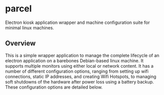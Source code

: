 # parcel
Electron kiosk application wrapper and machine configuration suite for minimal linux machines.


## Overview

This is a simple wrapper application to manage the complete lifecycle of an electron application on a barebones Debian-based linux machine. It supports multiple monitors using either local or network content. It has a number of different configuration options, ranging from setting up wifi connections, static IP addresses, and creating Wifi Hotspots, to managing soft shutdowns of the hardware after power loss using a battery backup. These configuration options are detailed below.

